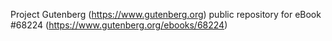 Project Gutenberg (https://www.gutenberg.org) public repository for eBook #68224 (https://www.gutenberg.org/ebooks/68224)
